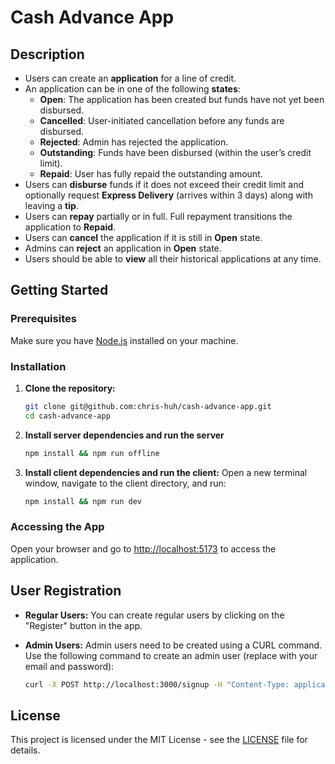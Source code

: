 # Cash Advance App

## Description
- Users can create an **application** for a line of credit.
- An application can be in one of the following **states**:
    - **Open**: The application has been created but funds have not yet been disbursed.
    - **Cancelled**: User-initiated cancellation before any funds are disbursed.
    - **Rejected**: Admin has rejected the application.
    - **Outstanding**: Funds have been disbursed (within the user’s credit limit).
    - **Repaid**: User has fully repaid the outstanding amount.
- Users can **disburse** funds if it does not exceed their credit limit and optionally request **Express Delivery** (arrives within 3 days) along with leaving a **tip**.
- Users can **repay** partially or in full. Full repayment transitions the application to **Repaid**.
- Users can **cancel** the application if it is still in **Open** state.
- Admins can **reject** an application in **Open** state.
- Users should be able to **view** all their historical applications at any time.

## Getting Started

### Prerequisites
Make sure you have [Node.js](https://nodejs.org/) installed on your machine.

### Installation

1. **Clone the repository:**
   ```bash
   git clone git@github.com:chris-huh/cash-advance-app.git
   cd cash-advance-app
   ```

2. **Install server dependencies and run the server**
   ```bash
   npm install && npm run offline
   ```
   
3. **Install client dependencies and run the client:**
   Open a new terminal window, navigate to the client directory, and run:
   ```bash
   npm install && npm run dev
   ```

### Accessing the App
Open your browser and go to [http://localhost:5173](http://localhost:5173) to access the application.

## User Registration

- **Regular Users:** You can create regular users by clicking on the "Register" button in the app.
  
- **Admin Users:** Admin users need to be created using a CURL command. Use the following command to create an admin user (replace with your email and password):
  ```bash
  curl -X POST http://localhost:3000/signup -H "Content-Type: application/json" -d '{"isAdmin": true, "email": "admin-email", "password": "admin-password"}'
  ```

## License
This project is licensed under the MIT License - see the [LICENSE](LICENSE) file for details.
